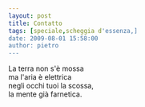 ```yaml
---
layout: post
title: Contatto
tags: [speciale,scheggia d'essenza,]
date: 2009-08-01 15:58:00
author: pietro
---
```

La terra non s'è mossa<br/>ma l'aria è elettrica<br/>negli occhi tuoi la scossa,<br/>la mente già farnetica.
